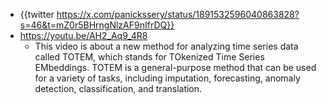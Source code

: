 - {{twitter https://x.com/panickssery/status/1891532596040863828?s=46&t=mZ0r5BHrngNlzAF9nIfrDQ}}
- https://youtu.be/AH2_Aq9_4R8
	- This video is about a new method for analyzing time series data called TOTEM, which stands for TOkenized Time Series EMbeddings. TOTEM is a general-purpose method that can be used for a variety of tasks, including imputation, forecasting, anomaly detection, classification, and translation.